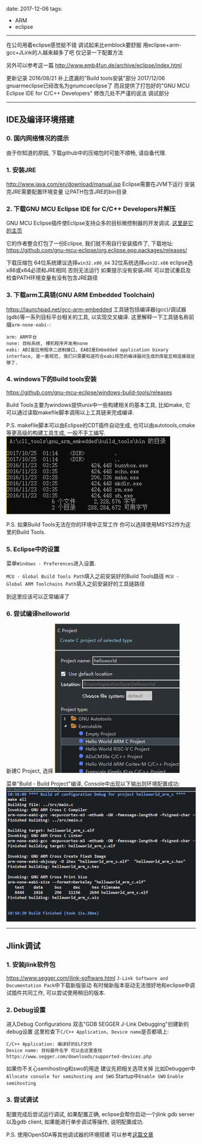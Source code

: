 date: 2017-12-06
tags:

- ARM
- eclipse
---

在公司用着eclipse感觉挺不错
调试起来比emblock要舒服
用eclipse+arm-gcc+JLink的人越来越多了吧
仅记录一下配置方法

<!--more-->

另外可以参考这一篇
http://www.emb4fun.de/archive/eclipse/index.html

更新记录
2016/08/21 补上遗漏的"Build tools安装"部分
2017/12/06 gnuarmeclipse已经改名为gnumcueclipse了 而且提供了打包好的"GNU MCU Eclipse IDE for C/C++ Developers" 修改几处不严谨的说法 调试部分

---

## IDE及编译环境搭建

### 0. 国内网络情况的提示
由于你知道的原因, 下载github中的压缩包时可能不顺畅, 请自备代理.

### 1. 安装JRE
http://www.java.com/en/download/manual.jsp
Eclipse需要在JVM下运行
安装完JRE需要配置环境变量 让PATH包含JRE的bin目录


### 2. 下载GNU MCU Eclipse IDE for C/C++ Developers并解压
GNU MCU Eclipse插件使Eclipse支持众多的目标微控制器的开发调试. [这里是它的主页](https://gnu-mcu-eclipse.github.io/)

它的作者整合打包了一份Eclipse, 我们就不用自行安装插件了, 下载地址:
https://github.com/gnu-mcu-eclipse/org.eclipse.epp.packages/releases/

下载压缩包 64位系统建议选择``win32.x86_64`` 32位系统选择``win32.x86`` eclipse选x86或x64必须和JRE相同 否则无法运行
如果提示没有安装JRE 可以尝试重启及检查PATH环境变量有没有包含JRE路径

### 3. 下载arm工具链(GNU ARM Embedded Toolchain)
https://launchpad.net/gcc-arm-embedded
工具链包括编译器(gcc)/调试器(gdb)等一系列目标平台相关的工具, 以实现交叉编译.
这里解释一下工具链名称前缀``arm-none-eabi-``:
```
arm: ARM平台
none: 目标系统, 裸机程序开发用none
eabi: ABI是应用程序二进制接口, EABI是Embedded application binary interface, 是一套规范, 我们只需要知道符合eabi规范的编译器间生成的库能互相连接就足够了.
```

### 4. windows下的Build tools安装

https://github.com/gnu-mcu-eclipse/windows-build-tools/releases

Build Tools主要为windows提供unix中一些构建相关的基本工具, 比如make, 它可以通过读取makefile脚本调用以上工具链来完成编译.

P.S. makefile脚本可以由Eclipse的CDT插件自动生成, 也可以由autotools,cmake等更高级的构建工具生成, 一般不手工编写.
![1.png](_assets/windows下的Eclipse+JLink调试——ARM裸机开发环境搭建/1.png)

P.S.
如果Build Tools无法在你的环境中正常工作 你可以选择使用MSYS2作为这里的Build Tools.

### 5. Eclipse中的设置
菜单``Windows - Preferences``进入设置.

``MCU - Global Build Tools Path``填入之前安装好的Build Tools路径
``MCU - Global ARM Toolchains Path``填入之前安装好的工具链路径

到这里应该可以正常编译了

### 6. 尝试编译helloworld
新建C Project, 选择
![2.png](_assets/windows下的Eclipse+JLink调试——ARM裸机开发环境搭建/2.png)

菜单"Build - Build Project"编译, Console中出现以下输出则环境配置成功:
![3.png](_assets/windows下的Eclipse+JLink调试——ARM裸机开发环境搭建/3.png)

---

## Jlink调试

### 1. 安装jlink软件包
https://www.segger.com/jlink-software.html
``J-Link Software and Documentation Pack``中下载新版驱动
有时候新版本驱动无法很好地和eclipse中调试插件共同工作, 可以尝试使用稍旧的版本.

### 2. Debug设置
进入Debug Configurations 双击"GDB SEGGER J-Link Debugging"创建新的debug设置
这里检查下``C/C++ Application``、``Device name``是否都填上:
```
C/C++ Application: 编译好的ELF文件
Device name: 目标器件名字 可以去这里查找 https://www.segger.com/downloads/supported-devices.php
```
如果你不关心semihosting和swo的用途 建议先把相关选项关掉 比如Debugger中``Allocate console for semihosting and SWO`` Startup中``Enable SWO`` ``Enable semihosting``

### 3. 尝试调试
配置完成后尝试运行调试, 如果配置正确, eclipse会帮你启动一个jlink gdb server以及gdb client, 如果能进行单步调试等操作, 说明配置成功.

P.S. 使用OpenSDA等其他调试器的环境搭建 可以参考[这篇文章](http://noodlefighter.com/%E5%B5%8C%E5%85%A5%E5%BC%8F%E8%BD%AF%E4%BB%B6/em_cmsis_dap_eclipse)
